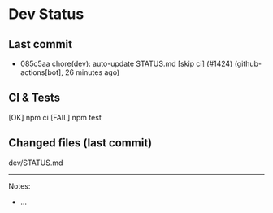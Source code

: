 # Dev Status

## Last commit
- 085c5aa chore(dev): auto-update STATUS.md [skip ci] (#1424) (github-actions[bot], 26 minutes ago)
## CI & Tests
[OK] npm ci
[FAIL] npm test

## Changed files (last commit)
dev/STATUS.md

---
Notes:
- ...
